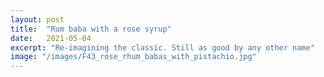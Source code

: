 ```yaml
---
layout: post
title:  "Rum baba with a rose syrup"
date:   2021-05-04
excerpt: "Re-imagining the classic. Still as good by any other name"
image: "/images/F43_rose_rhum_babas_with_pistachio.jpg"
---
```

